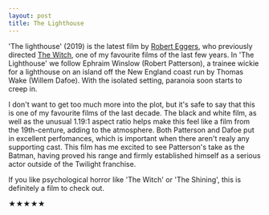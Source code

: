```yaml
---
layout: post
title: The Lighthouse
---
```


'The lighthouse' (2019) is the latest film by [Robert Eggers](https://www.imdb.com/name/nm3211470/), who previously directed [The Witch](https://www.imdb.com/title/tt4263482/?ref_=nm_flmg_dr_3), one of my favourite films of the last few years. In 'The Lighthouse' we follow Ephraim Winslow (Robert Patterson), a trainee wickie for a lighthouse on an island off the New England coast run by Thomas Wake (Willem Dafoe). With the isolated setting, paranoia soon starts to creep in.

I don't want to get too much more into the plot, but it's safe to say that this is one of my favourite films of the last decade. The black and white film, as well as the unusual 1.19:1 aspect ratio helps make this feel like a film from the 19th-centure, adding to the atmosphere. Both Patterson and Dafoe put in excellent perfomances, which is important when there aren't realy any supporting cast. This film  has me excited to see Patterson's take as the Batman, having proved his range and firmly established himself as a serious actor outside of the Twilight franchise.

If you like psychological horror like 'The Witch' or 'The Shining', this is definitely a film to check out.

★★★★★